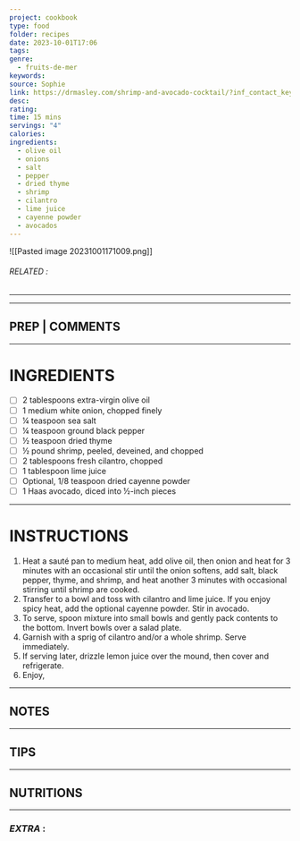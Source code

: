 ```yaml
---
project: cookbook
type: food
folder: recipes
date: 2023-10-01T17:06
tags: 
genre:
  - fruits-de-mer
keywords: 
source: Sophie
link: https://drmasley.com/shrimp-and-avocado-cocktail/?inf_contact_key=ee6ae193d2ee089aa32810e709d922eecc0558ed5d4c28cbfab114022b1ec50d
desc: 
rating: 
time: 15 mins
servings: "4"
calories: 
ingredients:
  - olive oil
  - onions
  - salt
  - pepper
  - dried thyme
  - shrimp
  - cilantro
  - lime juice
  - cayenne powder
  - avocados
---
```


![[Pasted image 20231001171009.png]]
###### *RELATED* : 
---


---
## PREP | COMMENTS



---
# INGREDIENTS

- [ ] 2 tablespoons extra-virgin olive oil
- [ ] 1 medium white onion, chopped finely
- [ ] ¼ teaspoon sea salt
- [ ] ¼ teaspoon ground black pepper
- [ ] ½ teaspoon dried thyme
- [ ] ½ pound shrimp, peeled, deveined, and chopped
- [ ] 2 tablespoons fresh cilantro, chopped
- [ ] 1 tablespoon lime juice
- [ ] Optional, 1/8 teaspoon dried cayenne powder
- [ ] 1 Haas avocado, diced into ½-inch pieces

---
# INSTRUCTIONS

1. Heat a sauté pan to medium heat, add olive oil, then onion and heat for 3 minutes with an occasional stir until the onion softens, add salt, black pepper, thyme, and shrimp, and heat another 3 minutes with occasional stirring until shrimp are cooked.
2. Transfer to a bowl and toss with cilantro and lime juice. If you enjoy spicy heat, add the optional cayenne powder. Stir in avocado.
3. To serve, spoon mixture into small bowls and gently pack contents to the bottom. Invert bowls over a salad plate.
4. Garnish with a sprig of cilantro and/or a whole shrimp. Serve immediately.
5. If serving later, drizzle lemon juice over the mound, then cover and refrigerate.
6. Enjoy,

---
## NOTES



---
## TIPS



---
## NUTRITIONS



---
### *EXTRA* :



